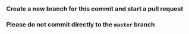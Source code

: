 ### Create a new branch for this commit and start a pull request

### Please do not commit directly to the `master` branch
